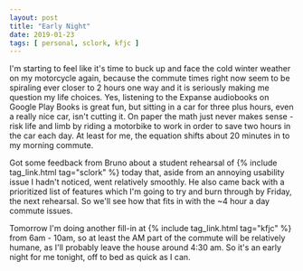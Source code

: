 ```yaml
---
layout: post
title: "Early Night"
date: 2019-01-23
tags: [ personal, sclork, kfjc ]
---
```


I'm starting to feel like it's time to buck up and face the cold winter weather
on my motorcycle again, because the commute times right now seem to be spiraling
ever closer to 2 hours one way and it is seriously making me question my life
choices. Yes, listening to the Expanse audiobooks on Google Play Books is great
fun, but sitting in a car for three plus hours, even a really nice car, isn't
cutting it. On paper the math just never makes sense - risk life and limb by
riding a motorbike to work in order to save two hours in the car each day. At
least for me, the equation shifts about 20 minutes in to my morning commute.

Got some feedback from Bruno about a student rehearsal of
{% include tag_link.html tag="sclork" %} today that, aside from an annoying
usability issue I hadn't noticed, went relatively smoothly. He also came back
with a prioritized list of features which I'm going to try and burn through
by Friday, the next rehearsal. So we'll see how that fits in with the ~4 hour
a day commute issues.

Tomorrow I'm doing another fill-in at {% include tag_link.html tag="kfjc" %}
from 6am - 10am, so at least the AM part of the commute will be relatively
humane, as I'll probably leave the house around 4:30 am. So it's an early night
for me tonight, off to bed as quick as I can.

